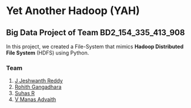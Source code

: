 # Yet Another Hadoop (YAH)

## Big Data Project of **Team BD2_154_335_413_908**
In this project, we created a File-System that mimics **Hadoop Distributed File System** (HDFS) using Python.


### Team

1. [J Jeshwanth Reddy](https://github.com/jeshwanthreddy13)
2. [Rohith Gangadhara](https://github.com/Rohith-G1024)
3. [Suhas R](https://github.com/Suhasr76)
4. [V Manas Advaith](https://github.com/ManasAdvaith)



